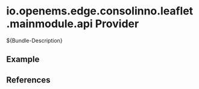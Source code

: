 # io.openems.edge.consolinno.leaflet.mainmodule.api Provider

${Bundle-Description}

## Example

## References

